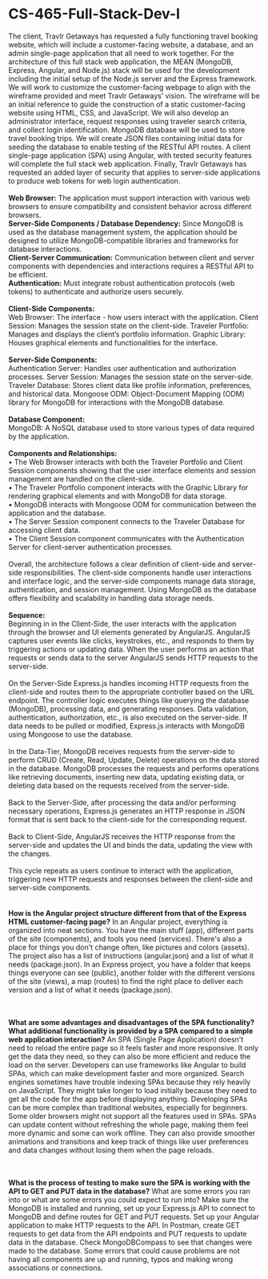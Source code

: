 # CS-465-Full-Stack-Dev-I

The client, Travlr Getaways has requested a fully functioning travel booking website, which will include a customer-facing website, a database, and an admin single-page application that all need to work together. For the architecture of this full stack web application, the MEAN (MongoDB, Express, Angular, and Node.js) stack will be used for the development including the initial setup of the Node.js server and the Express framework. We will work to customize the customer-facing webpage to align with the wireframe provided and meet Travlr Getaways’ vision. The wireframe will be an initial reference to guide the construction of a static customer-facing website using HTML, CSS, and JavaScript. We will also develop an administrator interface, request responses using traveler search criteria, and collect login identification. MongoDB database will be used to store travel booking trips. We will create JSON files containing initial data for seeding the database to enable testing of the RESTful API routes. A client single-page application (SPA) using Angular, with tested security features will complete the full stack web application. Finally, Travlr Getaways has requested an added layer of security that applies to server-side applications to produce web tokens for web login authentication. <br> 
<br>
<b>Web Browser:</b> The application must support interaction with various web browsers to ensure compatibility and consistent behavior across different browsers.<br>
<b>Server-Side Components / Database Dependency:</b> Since MongoDB is used as the database management system, the application should be designed to utilize MongoDB-compatible libraries and frameworks for database interactions.<br>
<b>Client-Server Communication:</b> Communication between client and server components with dependencies and interactions requires a RESTful API to be efficient.<br>
<b>Authentication:</b> Must integrate robust authentication protocols (web tokens) to authenticate and authorize users securely.<br>
<br>
<b>Client-Side Components:</b><br>
Web Browser: The interface - how users interact with the application.
Client Session: Manages the session state on the client-side.
Traveler Portfolio: Manages and displays the client’s portfolio information.
Graphic Library: Houses graphical elements and functionalities for the interface.<br>
<br>
<b>Server-Side Components:</b><br>
Authentication Server: Handles user authentication and authorization processes.
Server Session: Manages the session state on the server-side.
Traveler Database: Stores client data like profile information, preferences, and historical data.
Mongoose ODM: Object-Document Mapping (ODM) library for MongoDB for interactions with the MongoDB database.<br>
<br>
<b>Database Component:</b><br>
MongoDB: A NoSQL database used to store various types of data required by the application.<br>
<br>
<b>Components and Relationships:</b><br>
•	The Web Browser interacts with both the Traveler Portfolio and Client Session components showing that the user interface elements and session management are handled on the client-side.<br>
•	The Traveler Portfolio component interacts with the Graphic Library for rendering graphical elements and with MongoDB for data storage.<br>
•	MongoDB interacts with Mongoose ODM for communication between the application and the database.<br>
•	The Server Session component connects to the Traveler Database for accessing client data.<br>
•	The Client Session component communicates with the Authentication Server for client-server authentication processes.<br><br>
Overall, the architecture follows a clear definition of client-side and server-side responsibilities. The client-side components handle user interactions and interface logic, and the server-side components manage data storage, authentication, and session management. Using MongoDB as the database offers flexibility and scalability in handling data storage needs.<br>
<br>
<b>Sequence:</b><br>
Beginning in in the Client-Side, the user interacts with the application through the browser and UI elements generated by AngularJS. AngularJS captures user events like clicks, keystrokes, etc., and responds to them by triggering actions or updating data. When the user performs an action that requests or sends data to the server AngularJS sends HTTP requests to the server-side.<br>
<br>
On the Server-Side Express.js handles incoming HTTP requests from the client-side and routes them to the appropriate controller based on the URL endpoint. The controller logic executes things like querying the database (MongoDB), processing data, and generating responses. Data validation, authentication, authorization, etc., is also executed on the server-side. If data needs to be pulled or modified, Express.js interacts with MongoDB using Mongoose to use the database.<br>
<br>
In the Data-Tier, MongoDB receives requests from the server-side to perform CRUD (Create, Read, Update, Delete) operations on the data stored in the database. MongoDB processes the requests and performs operations like retrieving documents, inserting new data, updating existing data, or deleting data based on the requests received from the server-side.<br>
<br>
Back to the Server-Side, after processing the data and/or performing necessary operations, Express.js generates an HTTP response in JSON format that is sent back to the client-side for the corresponding request.<br>
<br>
Back to Client-Side, AngularJS receives the HTTP response from the server-side and updates the UI and binds the data, updating the view with the changes.<br>
<br>
This cycle repeats as users continue to interact with the application, triggering new HTTP requests and responses between the client-side and server-side components.<br>
<br><br>
<b>How is the Angular project structure different from that of the Express HTML customer-facing page?</b>
In an Angular project, everything is organized into neat sections. You have the main stuff (app), different parts of the site (components), and tools you need (services). There's also a place for things you don't change often, like pictures and colors (assets). The project also has a list of instructions (angular.json) and a list of what it needs (package.json).
In an Express project, you have a folder that keeps things everyone can see (public), another folder with the different versions of the site (views),  a map (routes) to find the right place to deliver each version and a list of what it needs (package.json).<br>
<br><br>

<b>What are some advantages and disadvantages of the SPA functionality? What additional functionality is provided by a SPA compared to a simple web application interaction?</b>
An SPA (Single Page Application) doesn't need to reload the entire page so it feels faster and more responsive. It only get the data they need, so they can also be more efficient and reduce the load on the server. Developers can use frameworks like Angular to build SPAs, which can make development faster and more organized.
Search engines sometimes have trouble indexing SPAs because they rely heavily on JavaScript. They might take longer to load initially because they need to get all the code for the app before displaying anything. Developing SPAs can be more complex than traditional websites, especially for beginners. Some older browsers might not support all the features used in SPAs.
SPAs can update content without refreshing the whole page, making them feel more dynamic and some can work offline. They can also provide smoother animations and transitions and keep track of things like user preferences and data changes without losing them when the page reloads.<br>
<br><br>

<b>What is the process of testing to make sure the SPA is working with the API to GET and PUT data in the database?</b> What are some errors you ran into or what are some errors you could expect to run into?
Make sure the MongoDB is installed and running, set up your Express.js API to connect to MongoDB and define routes for GET and PUT requests. Set up your Angular application to make HTTP requests to the API. In Postman, create GET requests to get data from the API endpoints and PUT requests to update data in the database. Check MongoDBCompass to see that changes were made to the database. 
Some errors that could cause problems are not having all components are up and running, typos  and making wrong associations or connections.



